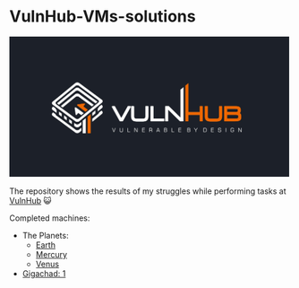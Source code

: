 # VulnHub-VMs-solutions

<p align="left">
  <img src="vulnhub_logo.png" width="500" height="250">
</p>

The repository shows the results of my struggles while performing tasks at [VulnHub](https://www.vulnhub.com/) 😺

Completed machines:
  - The Planets:
    - [Earth](https://github.com/Kosia2000/VulnHub-VMs-solutions/tree/master/Planets/Earth)
    - [Mercury](https://github.com/Kosia2000/VulnHub-VMs-solutions/tree/master/Planets/Mercury)
    - [Venus](https://github.com/Kosia2000/VulnHub-VMs-solutions/tree/master/Planets/Venus)
  - [Gigachad: 1](https://github.com/Kosia2000/VulnHub-VMs-solutions/tree/master/Gigachad)
